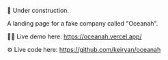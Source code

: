 🚧 Under construction.

A landing page for a fake company called "Oceanah".

🧑‍💻 Live demo here: https://oceanah.vercel.app/

⚙️ Live code here: https://github.com/keiryan/oceanah
